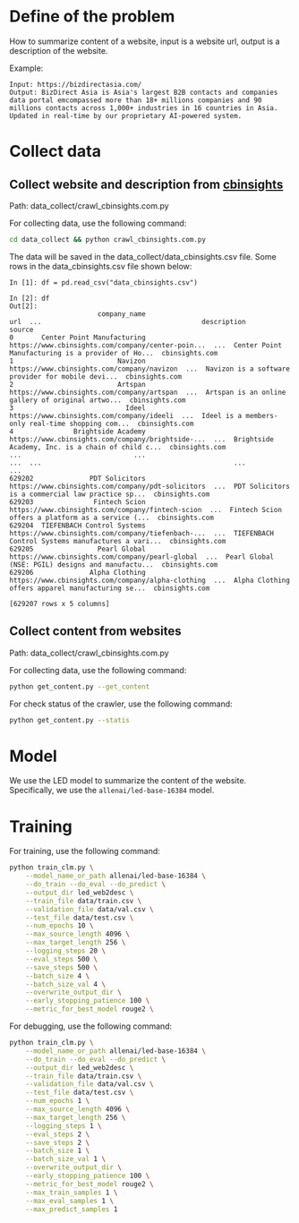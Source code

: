 # Define of the problem
How to summarize content of a website, input is a website url, output is a description of the website.

Example:
```
Input: https://bizdirectasia.com/
Output: BizDirect Asia is Asia's largest B2B contacts and companies data portal emcompassed more than 18+ millions companies and 90 millions contacts across 1,000+ industries in 16 countries in Asia. Updated in real-time by our proprietary AI-powered system.
```

# Collect data
## Collect website and description from [cbinsights](https://cbinsights.com/)
Path: data_collect/crawl_cbinsights.com.py

For collecting data, use the following command:

```bash
cd data_collect && python crawl_cbinsights.com.py
```

The data will be saved in the data_collect/data_cbinsights.csv file.
Some rows in the data_cbinsights.csv file shown below:

```
In [1]: df = pd.read_csv("data_cbinsights.csv")

In [2]: df
Out[2]: 
                      company_name                                                url  ...                                        description          source
0       Center Point Manufacturing  https://www.cbinsights.com/company/center-poin...  ...  Center Point Manufacturing is a provider of Ho...  cbinsights.com
1                          Navizon         https://www.cbinsights.com/company/navizon  ...  Navizon is a software provider for mobile devi...  cbinsights.com
2                          Artspan         https://www.cbinsights.com/company/artspan  ...  Artspan is an online gallery of original artwo...  cbinsights.com
3                            Ideel          https://www.cbinsights.com/company/ideeli  ...  Ideel is a members-only real-time shopping com...  cbinsights.com
4               Brightside Academy  https://www.cbinsights.com/company/brightside-...  ...  Brightside Academy, Inc. is a chain of child c...  cbinsights.com
...                            ...                                                ...  ...                                                ...             ...
629202              PDT Solicitors  https://www.cbinsights.com/company/pdt-solicitors  ...  PDT Solicitors is a commercial law practice sp...  cbinsights.com
629203               Fintech Scion   https://www.cbinsights.com/company/fintech-scion  ...  Fintech Scion offers a platform as a service (...  cbinsights.com
629204  TIEFENBACH Control Systems  https://www.cbinsights.com/company/tiefenbach-...  ...  TIEFENBACH Control Systems manufactures a vari...  cbinsights.com
629205                Pearl Global    https://www.cbinsights.com/company/pearl-global  ...  Pearl Global (NSE: PGIL) designs and manufactu...  cbinsights.com
629206              Alpha Clothing  https://www.cbinsights.com/company/alpha-clothing  ...  Alpha Clothing offers apparel manufacturing se...  cbinsights.com

[629207 rows x 5 columns]
```

## Collect content from websites
Path: data_collect/crawl_cbinsights.com.py

For collecting data, use the following command:
```bash
python get_content.py --get_content
```

For check status of the crawler, use the following command:
```bash
python get_content.py --statis
```

# Model

We use the LED model to summarize the content of the website. Specifically, we use the `allenai/led-base-16384` model.


# Training

For training, use the following command:
```bash
python train_clm.py \
    --model_name_or_path allenai/led-base-16384 \
    --do_train --do_eval --do_predict \
    --output_dir led_web2desc \
    --train_file data/train.csv \
    --validation_file data/val.csv \
    --test_file data/test.csv \
    --num_epochs 10 \
    --max_source_length 4096 \
    --max_target_length 256 \
    --logging_steps 20 \
    --eval_steps 500 \
    --save_steps 500 \
    --batch_size 4 \
    --batch_size_val 4 \
    --overwrite_output_dir \
    --early_stopping_patience 100 \
    --metric_for_best_model rouge2 \
```

For debugging, use the following command:
```bash
python train_clm.py \
    --model_name_or_path allenai/led-base-16384 \
    --do_train --do_eval --do_predict \
    --output_dir led_web2desc \
    --train_file data/train.csv \
    --validation_file data/val.csv \
    --test_file data/test.csv \
    --num_epochs 1 \
    --max_source_length 4096 \
    --max_target_length 256 \
    --logging_steps 1 \
    --eval_steps 2 \
    --save_steps 2 \
    --batch_size 1 \
    --batch_size_val 1 \
    --overwrite_output_dir \
    --early_stopping_patience 100 \
    --metric_for_best_model rouge2 \
    --max_train_samples 1 \
    --max_eval_samples 1 \
    --max_predict_samples 1
```

